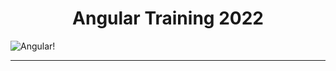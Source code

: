 # **<div align="center">Angular Training 2022</div>**  
![Angular!](https://www.creative-tim.com/blog/content/images/wordpress/2017/04/banner-angularjs.jpg "Angular")
<hr/>
